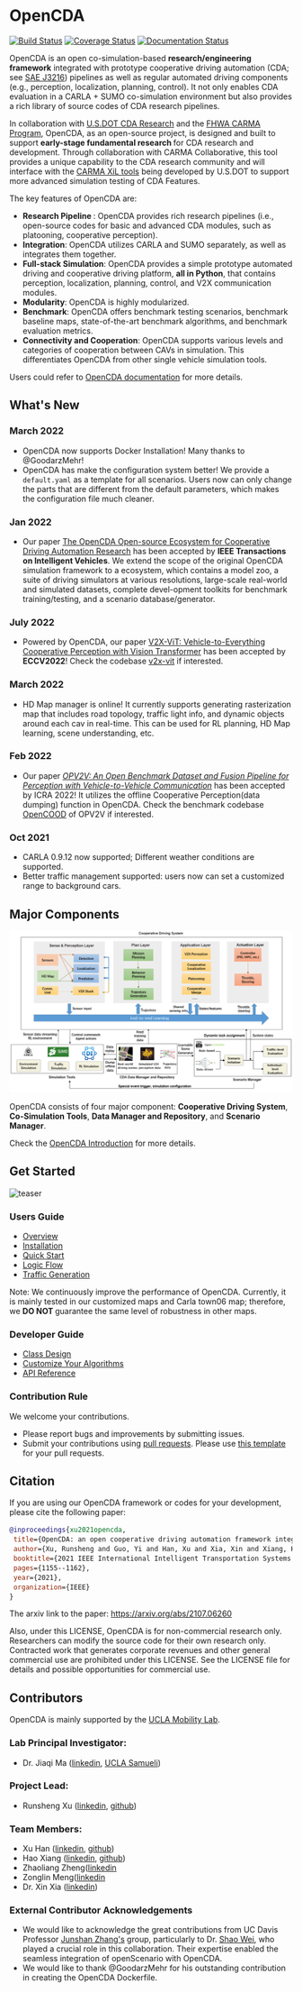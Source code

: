 # OpenCDA
[![Build Status](https://travis-ci.com/ucla-mobility/OpenCDA.svg?branch=develop)](https://travis-ci.com/ucla-mobility/OpenCDA)
[![Coverage Status](https://coveralls.io/repos/github/ucla-mobility/OpenCDA/badge.svg?branch=feature/readme_revise)](https://coveralls.io/github/ucla-mobility/OpenCDA?branch=feature/readme_revise)
[![Documentation Status](https://readthedocs.org/projects/opencda-documentation/badge/?version=latest)](https://opencda-documentation.readthedocs.io/en/latest/?badge=latest)


OpenCDA is an open co-simulation-based **research/engineering framework** integrated with prototype cooperative driving automation (CDA; see [SAE J3216](https://www.sae.org/standards/content/j3216_202005/)) pipelines as well as regular automated driving components (e.g., perception, localization, planning, control).  It not only enables CDA evaluation in a CARLA + SUMO co-simulation environment but also provides a rich library of source codes of CDA research pipelines. 

In collaboration with  [U.S.DOT CDA Research](https://its.dot.gov/cda/) and the [FHWA CARMA Program](https://highways.dot.gov/research/operations/CARMA), OpenCDA, as an open-source project, is designed and built to support <strong>early-stage fundamental research </strong>  for CDA research and development. Through collaboration with CARMA Collaborative, this tool provides a unique capability to the CDA research community and will interface with the [CARMA XiL tools](https://github.com/usdot-fhwa-stol/carma-simulation) being developed by U.S.DOT to support more advanced simulation testing of CDA Features.


The key features of OpenCDA are:
* <strong> Research Pipeline </strong>: OpenCDA provides rich research pipelines (i.e., open-source codes for basic and advanced CDA modules, such as platooning, cooperative perception).
* <strong>Integration</strong>: OpenCDA utilizes CARLA and SUMO separately, as well as integrates them together.
* <strong> Full-stack Simulation</strong>: OpenCDA provides a simple prototype automated driving and cooperative driving platform, <strong>all in Python</strong>, that contains perception, localization, planning, control, and V2X communication modules.
* <strong>Modularity</strong>: OpenCDA is highly modularized. 
* <strong>Benchmark</strong>: OpenCDA offers benchmark testing scenarios, benchmark baseline maps, state-of-the-art benchmark algorithms, and benchmark evaluation metrics.
* <strong>Connectivity and Cooperation</strong>: OpenCDA supports various levels and categories of cooperation between CAVs in simulation. This differentiates OpenCDA from other single vehicle simulation tools.


Users could refer to [OpenCDA documentation](https://opencda-documentation.readthedocs.io/en/latest/) for more details.

## What's New
### March 2022
* OpenCDA now supports Docker Installation! Many thanks to @GoodarzMehr!
* OpenCDA has make the configuration system better! We provide a `default.yaml` as a template for all scenarios. Users now can
only change the parts that are different from the default parameters, which makes the configuration file much cleaner.

### Jan 2022
* Our paper [The OpenCDA Open-source Ecosystem for Cooperative Driving Automation Research](https://ieeexplore.ieee.org/document/10045043)
has been accepted by **IEEE Transactions on Intelligent Vehicles**. We extend the scope of the original OpenCDA simulation framework to a
ecosystem, which contains a model zoo, a suite of driving simulators at various resolutions, large-scale real-world and simulated datasets, complete devel-opment toolkits for benchmark training/testing, and a scenario database/generator.
### July 2022
* Powered by OpenCDA, our paper [V2X-ViT: Vehicle-to-Everything Cooperative
Perception with Vision Transformer](https://arxiv.org/pdf/2203.10638.pdf) has been accepted by **ECCV2022**! Check the codebase [v2x-vit](https://github.com/DerrickXuNu/v2x-vit) if interested.
### March 2022
* HD Map manager is online! It currently supports generating rasterization map that includes road topology, traffic light info, and dynamic objects around each cav in real-time. This can be
used for RL planning, HD Map learning, scene understanding, etc.

### Feb 2022
* Our paper [*OPV2V: An Open Benchmark Dataset and Fusion Pipeline for Perception with Vehicle-to-Vehicle Communication*](https://arxiv.org/abs/2109.07644)
  has been accepted by ICRA 2022! It utilizes  the offline Cooperative Perception(data dumping) function in OpenCDA. Check the benchmark codebase [OpenCOOD](https://github.com/DerrickXuNu/OpenCOOD) of OPV2V if interested.
### Oct 2021
 * CARLA 0.9.12 now supported; Different weather conditions are supported.
 * Better traffic management supported: users now can set a customized range to background cars.


## Major Components
![teaser](docs/md_files/images/OpenCDA_new_diagrams.png)

OpenCDA  consists of four major component: <strong>Cooperative Driving System</strong>,  <strong>Co-Simulation Tools</strong>, <strong>Data Manager and Repository</strong>,
and  <strong>Scenario Manager</strong>.

Check the [OpenCDA Introduction](https://opencda-documentation.readthedocs.io/en/latest/md_files/introduction.html) for more details.


## Get Started

 ![teaser](docs/md_files/images/platoon_joining_2lanefree_complete.gif)


### Users Guide
* [Overview](https://opencda-documentation.readthedocs.io/en/latest/md_files/introduction.html)
* [Installation](https://opencda-documentation.readthedocs.io/en/latest/md_files/installation.html)
* [Quick Start](https://opencda-documentation.readthedocs.io/en/latest/md_files/getstarted.html)
* [Logic Flow](https://opencda-documentation.readthedocs.io/en/latest/md_files/logic_flow.html)
* [Traffic Generation](https://opencda-documentation.readthedocs.io/en/latest/md_files/traffic_generation.html)


Note: We continuously improve the performance of OpenCDA. Currently, it is mainly tested in our customized maps and
 Carla town06 map; therefore, we <strong>DO NOT </strong> guarantee the same level of  robustness in other maps.

### Developer Guide

*  [Class Design](https://opencda-documentation.readthedocs.io/en/latest/md_files/developer_tutorial.html)
*  [Customize Your Algorithms](https://opencda-documentation.readthedocs.io/en/latest/md_files/customization.html)
*  [API Reference](https://opencda-documentation.readthedocs.io/en/latest/modules.html) <br>


### Contribution Rule
We welcome your contributions.
- Please report bugs and improvements by submitting issues.
- Submit your contributions using [pull requests](https://github.com/ucla-mobility/OpenCDA/pulls).
 Please use [this template](.github/PR_TEMPLATE.md) for your pull requests.



## Citation
 If you are using our OpenCDA framework or codes for your development, please cite the following paper:
 ```bibtex
@inproceedings{xu2021opencda,
  title={OpenCDA: an open cooperative driving automation framework integrated with co-simulation},
  author={Xu, Runsheng and Guo, Yi and Han, Xu and Xia, Xin and Xiang, Hao and Ma, Jiaqi},
  booktitle={2021 IEEE International Intelligent Transportation Systems Conference (ITSC)},
  pages={1155--1162},
  year={2021},
  organization={IEEE}
}
```
The arxiv link to the paper:  https://arxiv.org/abs/2107.06260

Also, under this LICENSE, OpenCDA is for non-commercial research only. Researchers can modify the source code for their own research only. Contracted work that generates corporate revenues and other general commercial use are prohibited under this LICENSE. See the LICENSE file for details and possible opportunities for commercial use.

## Contributors
OpenCDA is mainly supported by the [UCLA Mobility Lab](https://mobility-lab.seas.ucla.edu/). <br>

### Lab Principal Investigator:
- Dr. Jiaqi Ma ([linkedin](https://www.linkedin.com/in/jiaqi-ma-17037838/),
               [UCLA Samueli](https://samueli.ucla.edu/people/jiaqi-ma/))

### Project Lead: <br>
 - Runsheng Xu ([linkedin](https://www.linkedin.com/in/runsheng-xu/), [github](https://github.com/DerrickXuNu))  <br>

### Team Members: 
 - Xu Han ([linkedin](https://linkedin.com/in/xu-han-12851a64), [github](https://github.com/xuhan417))
 - Hao Xiang ([linkedin](https://www.linkedin.com/in/hao-xiang-42bb5a1b2/), [github](https://github.com/XHwind))
 - Zhaoliang Zheng([linkedin](https://www.linkedin.com/in/zhaoliang-zheng-905532171/)
 - Zonglin Meng([linkedin](https://www.linkedin.com/in/zonglin-meng-a393b31ab/)
 - Dr. Xin Xia ([linkedin](https://www.linkedin.com/in/yi-guo-4008baaa/))

### External Contributor Acknowledgements
- We would  like to acknowledge the great contributions from UC Davis Professor [Junshan Zhang's](https://faculty.engineering.ucdavis.edu/jzhang/) group,  particularly to Dr. [Shao Wei](https://scholar.google.com.au/citations?user=zbqNhWwAAAAJ&hl=en), who played a crucial role in this collaboration. Their expertise enabled the seamless integration of openScenario with OpenCDA.
- We would like to thank @GoodarzMehr for his outstanding contribution in creating the OpenCDA Dockerfile.
